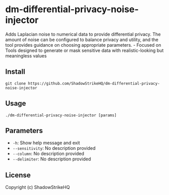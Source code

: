 # dm-differential-privacy-noise-injector
Adds Laplacian noise to numerical data to provide differential privacy. The amount of noise can be configured to balance privacy and utility, and the tool provides guidance on choosing appropriate parameters. - Focused on Tools designed to generate or mask sensitive data with realistic-looking but meaningless values

## Install
`git clone https://github.com/ShadowStrikeHQ/dm-differential-privacy-noise-injector`

## Usage
`./dm-differential-privacy-noise-injector [params]`

## Parameters
- `-h`: Show help message and exit
- `--sensitivity`: No description provided
- `--column`: No description provided
- `--delimiter`: No description provided

## License
Copyright (c) ShadowStrikeHQ
